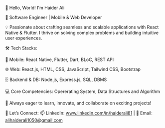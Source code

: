 👋 Hello, World! I'm Haider Ali 

🚀 Software Engineer | Mobile & Web Developer

💡 Passionate about crafting seamless and scalable applications with React Native & Flutter. I thrive on solving complex problems and building intuitive user experiences.

🛠 Tech Stacks:

📱 Mobile: React Native, Flutter, Dart, BLoC, REST API 

🌐 Web: React.js, HTML, CSS, JavaScript, Tailwind CSS, Bootstrap 

🗄 Backend & DB: Node.js, Express.js, SQL, DBMS

💻 Core Competencies: Opererating System, Data Structures and Algorithm 

📌 Always eager to learn, innovate, and collaborate on exciting projects!

🔗 Let’s Connect:
📫 LinkedIn: www.linkedin.com/in/haiderali81 | 📧 Email: alihaiderali1050@gmail.com 
<!---
Haiderr-Ali/Haiderr-Ali is a ✨ special ✨ repository because its `README.md` (this file) appears on your GitHub profile.
You can click the Preview link to take a look at your changes.
--->
